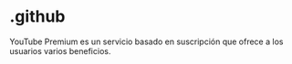 # .github
YouTube Premium es un servicio basado en suscripción que ofrece a los usuarios varios beneficios.
